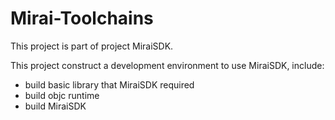 Mirai-Toolchains
================

This project is part of project MiraiSDK.

This project construct a development environment to use MiraiSDK, include:

* build basic library that MiraiSDK required
* build objc runtime
* build MiraiSDK
